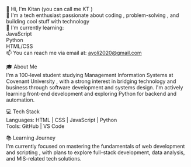 👋 Hi, I'm Kitan (you can call me KT )<br>
👀 I'm a tech enthusiast passionate about coding , problem-solving , and building cool stuff with technology<br>
🌱 I'm currently learning:<br>
  JavaScript<br>
  Python<br>
  HTML/CSS<br>
📫 You can reach me via email at: ayoli2020@gmail.com

🎓 About Me<br>
I'm a 100-level student studying Management Information Systems at Covenant University , with a strong interest in bridging technology and business through software development and systems design. I'm actively learning front-end development and exploring Python for backend and automation.

💻 Tech Stack<br>
Languages: HTML | CSS | JavaScript | Python<br>
Tools: GitHub | VS Code

📚 Learning Journey<br>
I'm currently focused on mastering the fundamentals of web development and scripting , with plans to explore full-stack development, data analysis, and MIS-related tech solutions.

